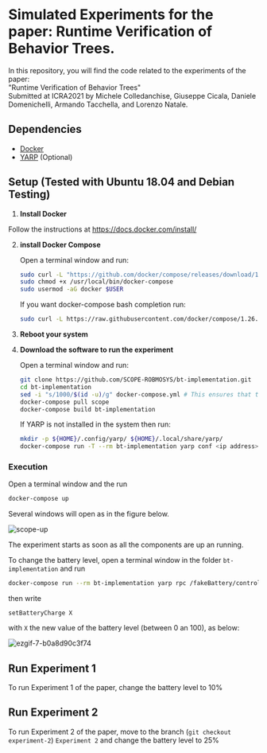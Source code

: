 # Simulated Experiments for the paper: Runtime Verification of Behavior Trees.

In this repository, you will find the code related to the experiments of the paper: <br>
"Runtime Verification of Behavior Trees" <br>
Submitted at ICRA2021 by Michele Colledanchise, Giuseppe Cicala, Daniele Domenichelli, Armando Tacchella, and Lorenzo Natale.




## Dependencies

- [Docker](https://www.docker.com/)
- [YARP](https://www.yarp.it/) (Optional)



## Setup (Tested with Ubuntu 18.04 and Debian Testing)



1. **Install Docker**
   
Follow the instructions at https://docs.docker.com/install/
   
2. **install Docker Compose**

   Open a terminal window and run:

   
   ```bash
   sudo curl -L "https://github.com/docker/compose/releases/download/1.26.2/docker-compose-$(uname -s)-$(uname -m)" -o /usr/local/bin/docker-compose
   sudo chmod +x /usr/local/bin/docker-compose
   sudo usermod -aG docker $USER
   ```

   If you want docker-compose bash completion run:

   ```bash
   sudo curl -L https://raw.githubusercontent.com/docker/compose/1.26.2/contrib/completion/bash/docker-compose -o /etc/bash_completion.d/docker-compose
   ```

3. **Reboot your system**

4. **Download the software to run the experiment**

   Open a terminal window and run:

   ```bash
   git clone https://github.com/SCOPE-ROBMOSYS/bt-implementation.git
   cd bt-implementation
   sed -i "s/1000/$(id -u)/g" docker-compose.yml # This ensures that the image is built with your current user id
   docker-compose pull scope
   docker-compose build bt-implementation
   ```

   If YARP  is not installed in the system then run:

   ```bash
   mkdir -p ${HOME}/.config/yarp/ ${HOME}/.local/share/yarp/
   docker-compose run -T --rm bt-implementation yarp conf <ip address> 10000
   ```

### Execution

Open a terminal  window and the run

```bash
docker-compose up
```

Several windows will open as in the figure below. 

![scope-up](https://user-images.githubusercontent.com/8132627/77664063-18bfb200-6f7e-11ea-8da2-5ed9f36f358c.png)

The experiment starts as soon as all the components are up an running.



To change  the battery level, open a terminal window in the folder `bt-implementation`  and run

```bash
docker-compose run --rm bt-implementation yarp rpc /fakeBattery/control/rpc:i
```

then write

```
setBatteryCharge X
```

with `X` the new value of the battery level (between 0 an 100), as below:

![ezgif-7-b0a8d90c3f74](https://user-images.githubusercontent.com/8132627/77671740-50cbf280-6f88-11ea-9efb-769de0913f9d.gif)



## Run Experiment 1

To run Experiment 1 of the paper, change the battery level to 10%



## Run Experiment 2

To run Experiment 2 of the paper, move to the branch (`git checkout experiment-2`) `Experiment 2` and change the battery level to 25%






